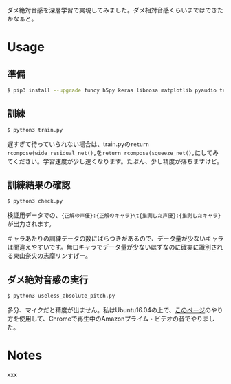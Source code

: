 ダメ絶対音感を深層学習で実現してみました。ダメ相対音感くらいまではできたかなぁと。

# Usage

## 準備

~~~ bash
$ pip3 install --upgrade funcy h5py keras librosa matplotlib pyaudio tensorflow-gpu
~~~

## 訓練

~~~ bash
$ python3 train.py
~~~

遅すぎて待っていられない場合は、train.pyの`return rcompose(wide_residual_net(),`を`return rcompose(squeeze_net(),`にしてみてください。学習速度が少し速くなります。たぶん、少し精度が落ちますけど。

## 訓練結果の確認

~~~ bash
$ python3 check.py
~~~

検証用データでの、`{正解の声優}:{正解のキャラ}\t{推測した声優}:{推測したキャラ}`が出力されます。

キャラあたりの訓練データの数にばらつきがあるので、データ量が少ないキャラは間違えやすいです。無口キャラでデータ量が少ないはずなのに確実に識別される東山奈央の志摩リンすげー。

## ダメ絶対音感の実行

~~~ bash
$ python3 useless_absolute_pitch.py
~~~

多分、マイクだと精度が出ません。私はUbuntu16.04の上で、[このページ](https://ameblo.jp/ninjin-drink/entry-12153085235.html)のやり方を使用して、Chromeで再生中のAmazonプライム・ビデオの音でやりました。

# Notes

xxx
